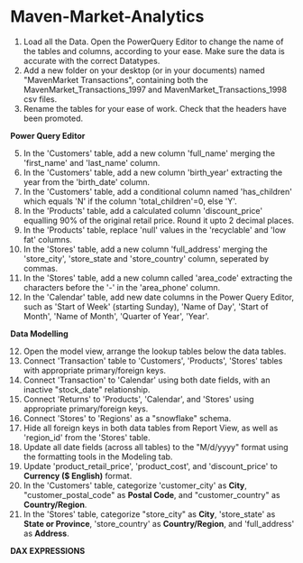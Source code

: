 # Maven-Market-Analytics

1. Load all the Data. Open the PowerQuery Editor to change the name of the tables and columns, according to your ease. Make sure the data is accurate with the correct Datatypes.
2. Add a new folder on your desktop (or in your documents) named "MavenMarket Transactions", containing both the MavenMarket_Transactions_1997 and MavenMarket_Transactions_1998 csv files.
3. Rename the tables for your ease of work. Check that the headers have been promoted.


**Power Query Editor**



5. In the 'Customers' table, add a new column 'full_name' merging the 'first_name' and 'last_name' column.
6. In the 'Customers' table, add a new column 'birth_year' extracting the year from the 'birth_date' column.
7. In the 'Customers' table, add a conditional column named 'has_children' which equals 'N' if the column 'total_children'=0, else 'Y'.
8. In the 'Products' table, add a calculated column 'discount_price' equalling 90% of the original retail price. Round it upto 2 decimal places.
9. In the 'Products' table, replace 'null' values in the 'recyclable' and 'low fat' columns.
10. In the 'Stores' table, add a new column 'full_address' merging the 'store_city', 'store_state and 'store_country' column, seperated by commas.
11. In the 'Stores' table, add a new column called 'area_code' extracting the characters before the '-' in the 'area_phone' column.
12. In the 'Calendar' table, add new date columns in the Power Query Editor, such as 'Start of Week' (starting Sunday), 'Name of Day', 'Start of Month', 'Name of Month', 'Quarter of Year', 'Year'.


 
**Data Modelling**


12. Open the model view, arrange the lookup tables below the data tables.
13. Connect 'Transaction' table to 'Customers', 'Products', 'Stores' tables with appropriate primary/foreign keys.
14. Connect 'Transaction' to 'Calendar' using both date fields, with an inactive "stock_date" relationship.
15. Connect 'Returns' to 'Products', 'Calendar', and 'Stores' using appropriate primary/foreign keys.
16. Connect 'Stores' to 'Regions' as a "snowflake" schema.
17. Hide all foreign keys in both data tables from Report View, as well as 'region_id' from the 'Stores' table.
18. Update all date fields (across all tables) to the "M/d/yyyy" format using the formatting tools in the Modeling tab.
19. Update 'product_retail_price', 'product_cost', and 'discount_price' to **Currency ($ English)** format.
20. In the 'Customers' table, categorize 'customer_city' as **City**, "customer_postal_code" as **Postal Code**, and "customer_country" as **Country/Region**.
21. In the 'Stores' table, categorize "store_city" as **City**, 'store_state' as **State or Province**, 'store_country' as **Country/Region**, and 'full_address' as **Address**.



**DAX EXPRESSIONS**   



